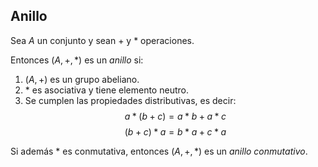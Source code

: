 ## Anillo

Sea $A$ un conjunto y sean $+$ y $*$ operaciones.

Entonces $(A, +, *)$ es un _anillo_ si:

1. $(A, +)$ es un grupo abeliano.
2. $*$ es asociativa y tiene elemento neutro.
3. Se cumplen las propiedades distributivas, es decir:
$$a * ( b + c ) = a * b + a * c$$
$$(b + c) * a = b * a + c * a$$


Si además $*$ es conmutativa, entonces $(A, +, *)$ es un
_anillo conmutativo_.
